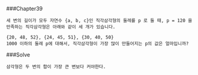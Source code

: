 ###Chapter39

    세 변의 길이가 모두 자연수 {a, b, c}인 직각삼각형의 둘레를 p 로 둘 때, p = 120 을 만족하는 직각삼각형은 아래와 같이 세 개가 있습니다.

    {20, 48, 52}, {24, 45, 51}, {30, 40, 50}
    1000 이하의 둘레 p에 대해서, 직각삼각형이 가장 많이 만들어지는 p의 값은 얼마입니까?

###Solve

    삼각형은 두 변의 합이 가장 큰 변보다 커야한다.

